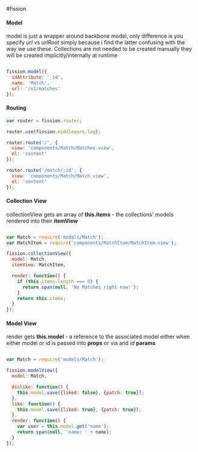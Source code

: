#fission


#### Model 

model is just a wrapper around backbone model, only difference is you specify *url* vs *urlRoot* simply because i find the latter confusing with the way we use these.  Collections are not needed to be created manually they will be created implicitly/internally at runtime

```js

fission.model({
  idAttribute: '_id',
  name: 'Match',
  url: '/v1/matches'
});

```

#### Routing 

```js
var router = fission.router;

router.use(fission.middleware.log);

router.route('/', {
  view: 'components/Match/Matches.view',
  el: 'content'
});

router.route('/match/:id', {
  view: 'components/Match/Match.view',
  el: 'content'
});

```

#### Collection View 
collectionView gets an array of **this.items** - the collections' models rendered into their **itemView**

```js

var Match = require('models/Match');
var MatchItem = require('components/MatchItem/MatchItem.view');

fission.collectionView({
  model: Match,
  itemView: MatchItem,

  render: function() {
    if (this.items.length === 0) {
      return span(null, 'No Matches right now!');
    }
    return this.items;
  }
});

```     
     
#### Model View

render gets **this.model** - a reference to the associated model either when either model or id is passed into **props** or via and *id* **params**  

```js

var Match = require('models/Match');

fission.modelView({
  model: Match,

  dislike: function() {
    this.model.save({liked: false}, {patch: true});
  },
  like: function() {
    this.model.save({liked: true}, {patch: true});
  },
  render: function() {
    var user = this.model.get('name');
    return span(null, 'name: ' + name);
  }
});

```

